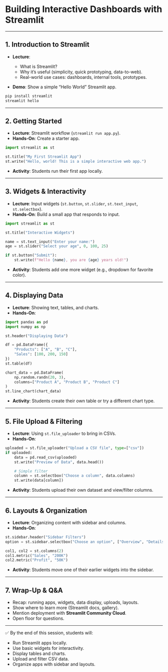 # Building Interactive Dashboards with Streamlit
---

## 1. Introduction to Streamlit

* **Lecture**:

  * What is Streamlit?
  * Why it’s useful (simplicity, quick prototyping, data-to-web).
  * Real-world use cases: dashboards, internal tools, prototypes.
* **Demo**: Show a simple “Hello World” Streamlit app.

```bash
pip install streamlit
streamlit hello
```

---

## 2. Getting Started

* **Lecture**: Streamlit workflow (`streamlit run app.py`).
* **Hands-On**: Create a starter app.

```python
import streamlit as st

st.title("My First Streamlit App")
st.write("Hello, world! This is a simple interactive web app.")
```

* **Activity**: Students run their first app locally.

---

## 3. Widgets & Interactivity

* **Lecture**: Input widgets (`st.button`, `st.slider`, `st.text_input`, `st.selectbox`).
* **Hands-On**: Build a small app that responds to input.

```python
import streamlit as st

st.title("Interactive Widgets")

name = st.text_input("Enter your name:")
age = st.slider("Select your age", 0, 100, 25)

if st.button("Submit"):
    st.write(f"Hello {name}, you are {age} years old!")
```

* **Activity**: Students add one more widget (e.g., dropdown for favorite color).

---

## 4. Displaying Data

* **Lecture**: Showing text, tables, and charts.
* **Hands-On**:

```python
import pandas as pd
import numpy as np

st.header("Displaying Data")

df = pd.DataFrame({
    "Products": ["A", "B", "C"],
    "Sales": [100, 200, 150]
})
st.table(df)

chart_data = pd.DataFrame(
    np.random.randn(20, 3),
    columns=["Product A", "Product B", "Product C"]
)
st.line_chart(chart_data)
```

* **Activity**: Students create their own table or try a different chart type.

---

## 5. File Upload & Filtering

* **Lecture**: Using `st.file_uploader` to bring in CSVs.
* **Hands-On**:

```python
uploaded = st.file_uploader("Upload a CSV file", type=["csv"])
if uploaded:
    data = pd.read_csv(uploaded)
    st.write("Preview of Data", data.head())

    # Simple filter
    column = st.selectbox("Choose a column", data.columns)
    st.write(data[column])
```

* **Activity**: Students upload their own dataset and view/filter columns.

---

## 6. Layouts & Organization

* **Lecture**: Organizing content with sidebar and columns.
* **Hands-On**:

```python
st.sidebar.header("Sidebar Filters")
option = st.sidebar.selectbox("Choose an option", ["Overview", "Details"])

col1, col2 = st.columns(2)
col1.metric("Sales", "200K")
col2.metric("Profit", "50K")
```

* **Activity**: Students move one of their earlier widgets into the sidebar.

---

## 7. Wrap-Up & Q\&A

* Recap: running apps, widgets, data display, uploads, layouts.
* Show where to learn more (Streamlit docs, gallery).
* Mention deployment with **Streamlit Community Cloud**.
* Open floor for questions.

---

✅ By the end of this session, students will:

* Run Streamlit apps locally.
* Use basic widgets for interactivity.
* Display tables and charts.
* Upload and filter CSV data.
* Organize apps with sidebar and layouts.

